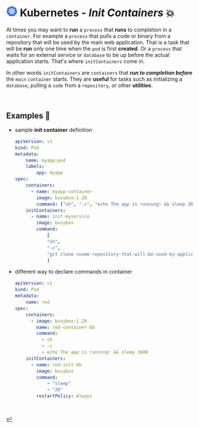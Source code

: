 # <img src="../../00-resources/img/k8s.png" width="30px"> **Kubernetes** - ***Init Containers*** 💥

At times you may want to **run** a `process` that **runs** to completion in a `container`. For example a `process` that pulls a code or binary from a repository that will be used by the main web application. That is a task that will be **run** only one time when the `pod` is first **created**. Or a `process` that waits for an external service or `database` to be up before the actual application starts. That's where `initContainers` come in.

In other words `initContainers` are `containers` that ***run to completion before*** the `main` `container` starts. They are **useful** for tasks such as initializing a `database`, pulling a `code` from a `repository`, or other **utilities**.

<br>

## **Examples** 🧩

* sample **init container** definition

    ```yaml
    apiVersion: v1
    kind: Pod
    metadata:
        name: myapp-pod
        labels:
            app: myapp
    spec:
        containers:
          - name: myapp-container
            image: busybox:1.28
            command: ["sh", "-c", "echo The app is running! && sleep 3600"]
        initContainers:
          - name: init-myservice
            image: busybox
            command:
                [
                "sh",
                "-c",
                "git clone <some-repository-that-will-be-used-by-application> ;",
                ]
    ```

* different way to declare commands in container

    ```yaml
    apiVersion: v1
    kind: Pod
    metadata:
        name: red
    spec:
        containers:
          - image: busybox:1.28
            name: red-container-bb
            command:
              - sh
              - -c
              - echo The app is running! && sleep 3600
        initContainers:
          - name: red-init-bb
            image: busybox
            command:
                - "sleep"
                - "20"
            restartPolicy: Always
    ```

<br />

[↩️](../README.md)
